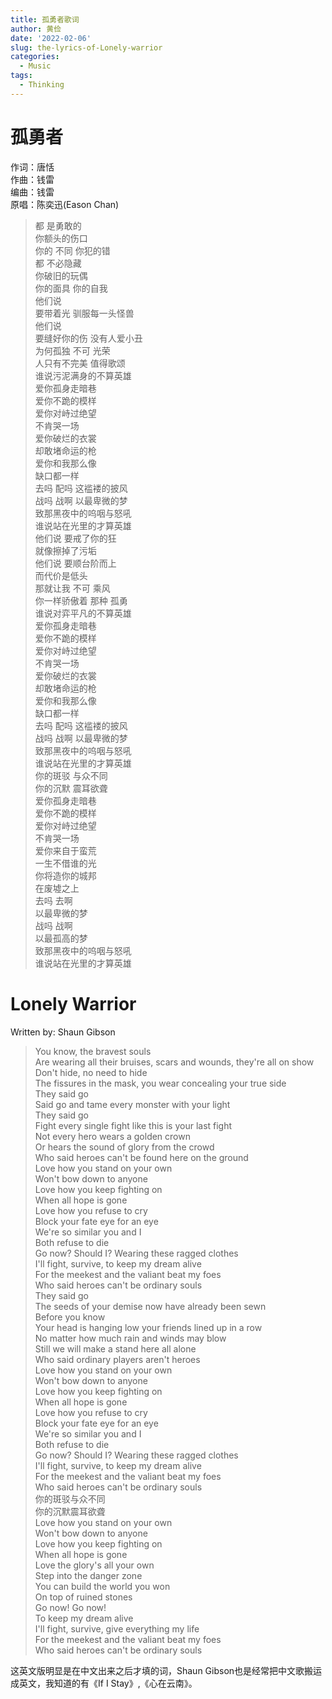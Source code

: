```yaml
---
title: 孤勇者歌词
author: 黄俭
date: '2022-02-06'
slug: the-lyrics-of-Lonely-warrior
categories:
  - Music
tags:
  - Thinking
---
```


# 孤勇者
作词：唐恬  
作曲：钱雷  
编曲：钱雷  
原唱：陈奕迅(Eason Chan)

> 都 是勇敢的  
你额头的伤口  
你的 不同 你犯的错  
都 不必隐藏  
你破旧的玩偶  
你的面具 你的自我  
他们说  
要带着光 驯服每一头怪兽  
他们说  
要缝好你的伤 没有人爱小丑  
为何孤独 不可 光荣  
人只有不完美 值得歌颂  
谁说污泥满身的不算英雄  
爱你孤身走暗巷  
爱你不跪的模样  
爱你对峙过绝望  
不肯哭一场  
爱你破烂的衣裳  
却敢堵命运的枪  
爱你和我那么像  
缺口都一样  
去吗 配吗 这褴褛的披风  
战吗 战啊 以最卑微的梦  
致那黑夜中的呜咽与怒吼  
谁说站在光里的才算英雄  
他们说 要戒了你的狂  
就像擦掉了污垢  
他们说 要顺台阶而上  
而代价是低头  
那就让我 不可 乘风  
你一样骄傲着 那种 孤勇  
谁说对弈平凡的不算英雄  
爱你孤身走暗巷  
爱你不跪的模样  
爱你对峙过绝望  
不肯哭一场  
爱你破烂的衣裳  
却敢堵命运的枪  
爱你和我那么像  
缺口都一样  
去吗 配吗 这褴褛的披风  
战吗 战啊 以最卑微的梦  
致那黑夜中的呜咽与怒吼  
谁说站在光里的才算英雄  
你的斑驳 与众不同  
你的沉默 震耳欲聋  
爱你孤身走暗巷  
爱你不跪的模样  
爱你对峙过绝望  
不肯哭一场  
爱你来自于蛮荒  
一生不借谁的光  
你将造你的城邦  
在废墟之上  
去吗 去啊  
以最卑微的梦  
战吗 战啊  
以最孤高的梦  
致那黑夜中的呜咽与怒吼  
谁说站在光里的才算英雄  

# Lonely Warrior
Written by: Shaun Gibson  

> You know, the bravest souls  
Are wearing all their bruises, scars and wounds, they're all on show  
Don't hide, no need to hide  
The fissures in the mask, you wear concealing your true side  
They said go  
Said go and tame every monster with your light  
They said go  
Fight every single fight like this is your last fight  
Not every hero wears a golden crown  
Or hears the sound of glory from the crowd  
Who said heroes can't be found here on the ground  
Love how you stand on your own  
Won't bow down to anyone  
Love how you keep fighting on  
When all hope is gone  
Love how you refuse to cry  
Block your fate eye for an eye  
We're so similar you and I  
Both refuse to die  
Go now? Should I? Wearing these ragged clothes  
I'll fight, survive, to keep my dream alive  
For the meekest and the valiant beat my foes  
Who said heroes can't be ordinary souls  
They said go  
The seeds of your demise now have already been sewn  
Before you know  
Your head is hanging low your friends lined up in a row  
No matter how much rain and winds may blow  
Still we will make a stand here all alone  
Who said ordinary players aren't heroes  
Love how you stand on your own  
Won't bow down to anyone  
Love how you keep fighting on  
When all hope is gone  
Love how you refuse to cry  
Block your fate eye for an eye  
We're so similar you and I  
Both refuse to die  
Go now? Should I? Wearing these ragged clothes  
I'll fight, survive, to keep my dream alive  
For the meekest and the valiant beat my foes  
Who said heroes can't be ordinary souls  
你的斑驳与众不同  
你的沉默震耳欲聋  
Love how you stand on your own  
Won't bow down to anyone  
Love how you keep fighting on  
When all hope is gone  
Love the glory's all your own  
Step into the danger zone  
You can build the world you won  
On top of ruined stones  
Go now! Go now!  
To keep my dream alive  
I'll fight, survive, give everything my life  
For the meekest and the valiant beat my foes  
Who said heroes can't be ordinary souls  

这英文版明显是在中文出来之后才填的词，Shaun Gibson也是经常把中文歌搬运成英文，我知道的有《If I Stay》,《心在云南》。
